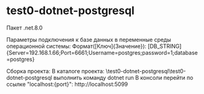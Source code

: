 # test0-dotnet-postgresql
Пакет .net.8.0

Параметры подключения к базе данных в переменные среды операционной системы:
Формат([Ключ]{Значение}): [DB_STRING]{Server=192.168.1.66;Port=6661;Username=postgres;password=1;database=postgres}

Сборка проекта:
В каталоге проекта: \test0-dotnet-postgresql\test0-dotnet-postgresql выполнить команду dotnet run
В консоли перейти по ссылке "localhost:{port}": http://localhost:5099
